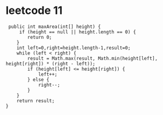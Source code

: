 # leetcode 11
     public int maxArea(int[] height) {
         if (height == null || height.length == 0) {
            return 0;
        }
        int left=0,right=height.length-1,result=0;
        while (left < right) {
            result = Math.max(result, Math.min(height[left], height[right]) * (right - left));
            if (height[left] <= height[right]) {
                left++;
            } else {
                right--;
            }
        }
        return result;
    }
